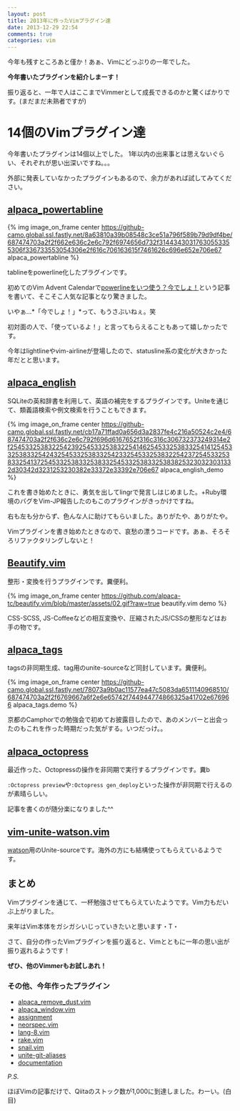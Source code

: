 ```yaml
---
layout: post
title: 2013年に作ったVimプラグイン達
date: 2013-12-29 22:54
comments: true
categories: vim
---
```


今年も残すところあと僅か！あぁ、Vimにどっぷりの一年でした。

**今年書いたプラグインを紹介しまーす！**

<!-- more -->

振り返ると、一年で人はここまでVimmerとして成長できるのかと驚くばかりです。(まだまだ未熟者ですが)

# 14個のVimプラグイン達

今年書いたプラグインは14個以上でした。
1年以内の出来事とは思えないぐらい、それぞれが思い出深いですね。。。

外部に発表していなかったプラグインもあるので、余力があれば試してみてください。

## [alpaca\_powertabline]( https://github.com/alpaca-tc/alpaca_powertabline )

{% img image_on_frame center https://github-camo.global.ssl.fastly.net/8a63810a39b08548c3ce51a796f589b79d9df4be/687474703a2f2f662e636c2e6c792f6974656d732f31443430317630553355306f336733553054306e2f616c706163615f7461626c696e652e706e67  alpaca_powertabline %}

tablineをpowerline化したプラグインです。

初めてのVim Advent Calendarで[powerlineをいつ使う？今でしょ！](http://qiita.com/alpaca_taichou/items/ab70f914a6a577e25d70)という記事を書いて、そこそこ人気な記事となり驚きました。

いやぁ...*「今でしょ！」*って、もうさぶいねぇ。笑

初対面の人で、「使っているよ！」と言ってもらえることもあって嬉しかったです。

今年はlightlineやvim-airlineが登場したので、statusline系の変化が大きかった年だとと思います。

## [alpaca\_english]( https://github.com/alpaca-tc/alpaca_english.git )

SQLiteの英和辞書を利用して、英語の補完をするプラグインです。Uniteを通じて、類義語検索や例文検索を行うこともできます。

{% img image_on_frame center https://github-camo.global.ssl.fastly.net/cb17a71ffad0a656d3a2837fe4c216a50524c2e4/687474703a2f2f636c2e6c792f696d6167652f316c316c306732373249314e2f254533253832254239254533253832254146254533253833254141254533253833254243254533253833254233254533253832254237254533253833254137254533253833253833254533253833253838253230323031332d30342d3231253230382e33372e33392e706e67 alpaca_english_demo %}

これを書き始めたときに、勇気を出してlingrで発言しはじめました。+Ruby環境のバグをVim-JP報告したのもこのプラグインがきっかけですね。

右も左も分からず、色んな人に助けてもらいました。ありがたや、ありがたや。

Vimプラグインを書き始めたときなので、哀愁の漂うコードです。あぁ、そろそろリファクタリングしないと！

## [Beautify.vim](https://github.com/alpaca-tc/beautify.vim.git)

整形・変換を行うプラグインです。糞便利。

{% img image_on_frame center https://github.com/alpaca-tc/beautify.vim/blob/master/assets/02.gif?raw=true beautify.vim demo %}

CSS-SCSS, JS-Coffeeなどの相互変換や、圧縮されたJS/CSSの整形などはお手の物です。

## [alpaca\_tags]( https://github.com/alpaca-tc/alpaca_tags )

tagsの非同期生成、tag用のunite-sourceなど同封しています。糞便利。

{% img image_on_frame center https://github-camo.global.ssl.fastly.net/78073a9b0ac11577ea47c5083da6511140968510/687474703a2f2f6769667a6f2e6e65742f744944774866325a41702e676966 alpaca_tags.demo %}

京都のCamphorでの勉強会で初めてお披露目したので、あのメンバーと出会ったのもこれを作った時期だった気がする。いつだっけ。。

## [alpaca\_octopress]( https://github.com/alpaca-tc/alpaca_octopress.vim )

最近作った、Octopressの操作を非同期で実行するプラグインです。糞b

`:Octopress preview`や`:Octopress gen_deploy`といった操作が非同期で行えるのが素晴らしい。

記事を書くのが随分楽になりました^^

## [vim-unite-watson.vim]( https://github.com/alpaca-tc/vim-unite-watson.vim )

[watson](http://goosecode.com/watson/)用のUnite-sourceです。海外の方にも結構使ってもらえているようです。

## まとめ

Vimプラグインを通じて、一杯勉強させてもらえていたようです。Vim力もだいぶ上がりました。

来年はVim本体をガシガシいじっていきたいと思います・T・


さて、自分の作ったVimプラグインを振り返ると、Vimとともに一年の思い出が振り返れるようです！

**ぜひ、他のVimmerもお試しあれ！**

### その他、今年作ったプラグイン

- [alpaca\_remove\_dust.vim]( https://github.com/alpaca-tc/alpaca_remove_dust.vim )
- [alpaca\_window.vim]( https://github.com/alpaca-tc/alpaca_window.vim )
- [assignment]( https://github.com/alpaca-tc/assignment )
- [neorspec.vim]( https://github.com/alpaca-tc/neorspec.vim )
- [lang-8.vim]( https://github.com/alpaca-tc/lang-8.vim )
- [rake.vim]( https://github.com/alpaca-tc/rake.vim )
- [snail.vim]( https://github.com/alpaca-tc/snail.vim )
- [unite-git-aliases]( https://github.com/alpaca-tc/unite-git-aliases )
- [documentation]( https://github.com/alpaca-tc/documentation )

*P.S.*

ほぼVimの記事だけで、Qiitaのストック数が1,000に到達しました。わーい。(白目)
